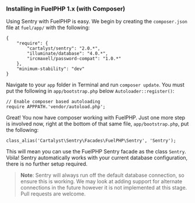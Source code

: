 ### Installing in FuelPHP 1.x (with Composer)

Using Sentry with FuelPHP is easy. We begin by creating the `composer.json` file at `fuel/app/` with the following:

	{
		"require": {
			"cartalyst/sentry": "2.0.*",
			"illuminate/database": "4.0.*",
			"ircmaxell/password-compat": "1.0.*"
		},
		"minimum-stability": "dev"
	}

Navigate to your `app` folder in Terminal and run `composer update`. You must put the following in `app/bootstrap.php` below `Autoloader::register()`:

	// Enable composer based autoloading
	require APPPATH.'vendor/autoload.php';


Great! You now have composer working with FuelPHP. Just one more step is involved now, right at the bottom of that same file, `app/bootstrap.php`, put the following:

	class_alias('Cartalyst\Sentry\Facades\FuelPHP\Sentry', 'Sentry');

This will mean you can use the FuelPHP Sentry facade as the class `Sentry`. Vòila! Sentry automatically works with your current database configuration, there is no further setup required.

> **Note**: Sentry will always run off the default database connection, so ensure this is working. We may look at adding support for alternate connections in the future however it is not implemented at this stage. Pull requests are welcome.
